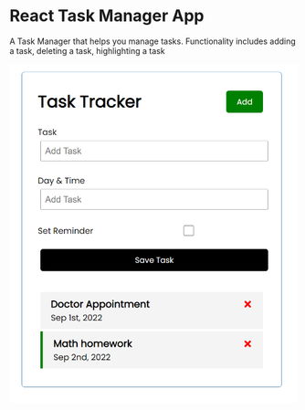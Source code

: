 # React Task Manager App

A Task Manager that helps you manage tasks. Functionality includes adding a task, deleting a task, highlighting a task 


![sample image](https://github.com/ChengyuanSha/task-manager/blob/master/public/taskManager.png)

